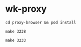 # wk-proxy    
   
   
```shell
cd proxy-browser && pod install 
```
   
   


```shell
make 3238
```
   
   



```shell
make 3233
```
                
